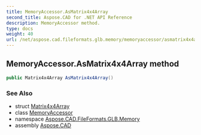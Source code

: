 ```yaml
---
title: MemoryAccessor.AsMatrix4x4Array
second_title: Aspose.CAD for .NET API Reference
description: MemoryAccessor method. 
type: docs
weight: 40
url: /net/aspose.cad.fileformats.glb.memory/memoryaccessor/asmatrix4x4array/
---
```

## MemoryAccessor.AsMatrix4x4Array method

```csharp
public Matrix4x4Array AsMatrix4x4Array()
```

### See Also

* struct [Matrix4x4Array](../../matrix4x4array/)
* class [MemoryAccessor](../)
* namespace [Aspose.CAD.FileFormats.GLB.Memory](../../memoryaccessor/)
* assembly [Aspose.CAD](../../../)


